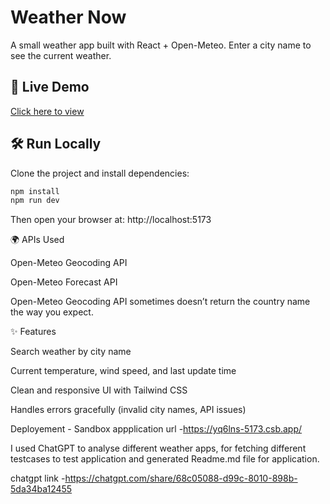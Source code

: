# Weather Now

A small weather app built with React + Open-Meteo. Enter a city name to see the current weather.

## 🚀 Live Demo

[Click here to view](https://your-deploy-link)

## 🛠️ Run Locally

Clone the project and install dependencies:

```bash
npm install
npm run dev
```

Then open your browser at:
http://localhost:5173

🌍 APIs Used

Open-Meteo Geocoding API

Open-Meteo Forecast API

Open-Meteo Geocoding API sometimes doesn’t return the country name the way you expect.

✨ Features

Search weather by city name

Current temperature, wind speed, and last update time

Clean and responsive UI with Tailwind CSS

Handles errors gracefully (invalid city names, API issues)

Deployement - Sandbox
appplication url -https://yq6lns-5173.csb.app/

I used ChatGPT to analyse different weather apps, for fetching different testcases to test application and generated Readme.md file for application.

chatgpt link -https://chatgpt.com/share/68c05088-d99c-8010-898b-5da34ba12455
